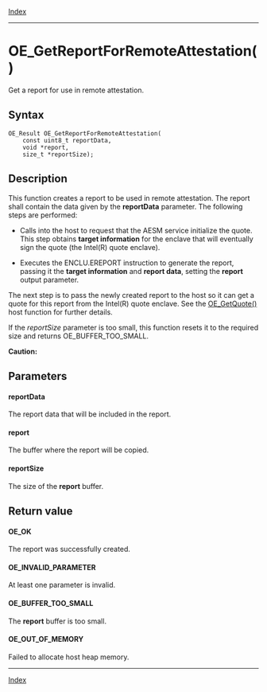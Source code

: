 [Index](index.md)

---
# OE_GetReportForRemoteAttestation()

Get a report for use in remote attestation.

## Syntax

    OE_Result OE_GetReportForRemoteAttestation(
        const uint8_t reportData,
        void *report,
        size_t *reportSize);
## Description 

This function creates a report to be used in remote attestation. The report shall contain the data given by the **reportData** parameter. The following steps are performed:



- Calls into the host to request that the AESM service initialize the quote. This step obtains **target information** for the enclave that will eventually sign the quote (the Intel(R) quote enclave).

- Executes the ENCLU.EREPORT instruction to generate the report, passing it the **target information** and **report data**, setting the **report** output parameter.

The next step is to pass the newly created report to the host so it can get a quote for this report from the Intel(R) quote enclave. See the [OE_GetQuote()](host_8h_a0d2e9102af51fc63e9895612310392f5_1a0d2e9102af51fc63e9895612310392f5.md) host function for further details.

If the *reportSize* parameter is too small, this function resets it to the required size and returns OE_BUFFER_TOO_SMALL.

 **Caution:**



## Parameters

#### reportData

The report data that will be included in the report.

#### report

The buffer where the report will be copied.

#### reportSize

The size of the **report** buffer.

## Return value

#### OE_OK

The report was successfully created.

#### OE_INVALID_PARAMETER

At least one parameter is invalid.

#### OE_BUFFER_TOO_SMALL

The **report** buffer is too small.

#### OE_OUT_OF_MEMORY

Failed to allocate host heap memory.

---
[Index](index.md)

